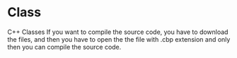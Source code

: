 # Class
C++ Classes
If you want to compile the source code, you have to download the files, and then you have to open the the file with .cbp extension and only then you can compile the source code.
